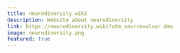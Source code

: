 ```yaml
---
title: neurodiversity.wiki
description: Website about neurodiversity
link: https://neurodiversity.wiki?utm_source=alvar.dev
image: neurodiversity.png
featured: true
---
```


